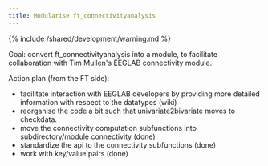 ```yaml
---
title: Modularise ft_connectivityanalysis
---
```


{% include /shared/development/warning.md %}


Goal: convert ft_connectivityanalysis into a module, to facilitate collaboration with Tim Mullen's EEGLAB connectivity module.

Action plan (from the FT side):

- facilitate interaction with EEGLAB developers by providing more detailed information with respect to the datatypes (wiki)
- reorganise the code a bit such that univariate2bivariate moves to checkdata.
- move the connectivity computation subfunctions into subdirectory/module connectivity (done)
- standardize the api to the connectivity subfunctions (done)
- work with key/value pairs (done)
